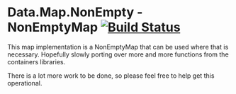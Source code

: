 # Data.Map.NonEmpty - NonEmptyMap [![Build Status](https://travis-ci.com/ChristopherDavenport/nonemptymap.svg?branch=master)](https://travis-ci.com/ChristopherDavenport/nonemptymap)

This map implementation is a NonEmptyMap that can be used where that is necessary. Hopefully slowly porting over more and more functions from the containers libraries.

There is a lot more work to be done, so please feel free to help get this operational.